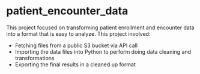 # patient_encounter_data

This project focused on transforming patient enrollment and encounter data into a format that is easy to analyze. This project involved:
* Fetching files from a public S3 bucket via API call
* Importing the data files into Python to perform doing data cleaning and transformations
* Exporting the final results in a cleaned up format
